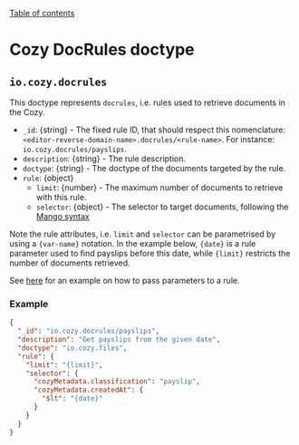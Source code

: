 [Table of contents](README.md#table-of-contents)

# Cozy DocRules doctype

## `io.cozy.docrules`

This doctype represents `docrules`, i.e. rules used to retrieve documents in the Cozy.

- `_id`: {string} - The fixed rule ID, that should respect this nomenclature: `<editor-reverse-domain-name>.docrules/<rule-name>`. For instance: `io.cozy.docrules/payslips`.
- `description`: {string} - The rule description.
- `doctype`: {string} - The doctype of the documents targeted by the rule.
- `rule`: {object}
  - `limit`: {number} - The maximum number of documents to retrieve with this rule.
  - `selector`: {object} - The selector to target documents, following the [Mango syntax](https://docs.couchdb.org/en/stable/api/database/find.html#find-selectors)

Note the rule attributes, i.e. `limit` and `selector` can be parametrised by using a `{var-name}` notation. In the example below, `{date}` is a rule parameter used to find payslips before this date, while `{limit}` restricts the number of documents retrieved. 

See [here](https://docs.cozy.io/en/cozy-doctypes/docs/io.cozy.todos#docrules) for an example on how to pass parameters to a rule. 

### Example

```json
{
  "_id": "io.cozy.docrules/payslips",
  "description": "Get payslips from the given date",
  "doctype": "io.cozy.files",
  "rule": {
    "limit": "{limit}",
    "selector": {
      "cozyMetadata.classification": "payslip",
      "cozyMetadata.createdAt": {
        "$lt": "{date}"
      }
    }
  }
}

```
